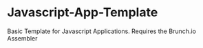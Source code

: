 Javascript-App-Template
=======================

Basic Template for Javascript Applications.  Requires the Brunch.io Assembler